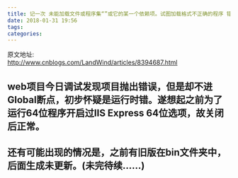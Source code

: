 ```yaml
---
title: 记一次 未能加载文件或程序集“”或它的某一个依赖项。试图加载格式不正确的程序 错误解决方案
date: 2018-01-31 19:56
tags:
categories:
---
```

原文地址:</br><a href="http://www.cnblogs.com/LandWind/articles/8394687.html" style="font-size: 24px;color: #9900FF;">http://www.cnblogs.com/LandWind/articles/8394687.html</a>
<h2 id="web项目今日调试发现项目抛出错误但是却不进global断点初步怀疑是运行时错遂想起之前为了运行64位程序开启过iis-express-64位选项故关闭后正常">web&#39033;&#30446;&#20170;&#26085;&#35843;&#35797;&#21457;&#29616;&#39033;&#30446;&#25243;&#20986;&#38169;&#35823;&#65292;&#20294;&#26159;&#21364;&#19981;&#36827;Global&#26029;&#28857;&#65292;&#21021;&#27493;&#24576;&#30097;&#26159;&#36816;&#34892;&#26102;&#38169;&#12290;&#36930;&#24819;&#36215;&#20043;&#21069;&#20026;&#20102;&#36816;&#34892;64&#20301;&#31243;&#24207;&#24320;&#21551;&#36807;IIS Express 64&#20301;&#36873;&#39033;&#65292;&#25925;&#20851;&#38381;&#21518;&#27491;&#24120;&#12290;</h2>
<h2 id="还有可能出现的情况是之前有旧版在bin文件夹中后面生成未更新未完待续">&#36824;&#26377;&#21487;&#33021;&#20986;&#29616;&#30340;&#24773;&#20917;&#26159;&#65292;&#20043;&#21069;&#26377;&#26087;&#29256;&#22312;bin&#25991;&#20214;&#22841;&#20013;&#65292;&#21518;&#38754;&#29983;&#25104;&#26410;&#26356;&#26032;&#12290;(&#26410;&#23436;&#24453;&#32493;&#8230;&#8230;)</h2>

